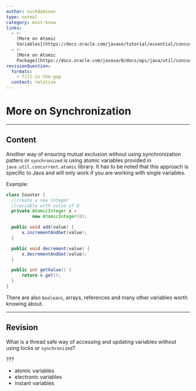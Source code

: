 ```yaml
---
author: nickdaminov
type: normal
category: must-know
links:
  - >-
    [More on Atomic
    Variables](https://docs.oracle.com/javase/tutorial/essential/concurrency/atomicvars.html){website}
  - >-
    [More on Atomic
    Package](https://docs.oracle.com/javase/8/docs/api/java/util/concurrent/atomic/package-summary.html){website}
revisionQuestion:
  formats:
    - fill-in-the-gap
  context: relative
---
```


# More on Synchronization


---

## Content

Another way of ensuring mutual exclusion without using synchronization patters or `synchronized` is using atomic variables provided in `java.util.concurrent.atomic` library. It has to be noted that this approach is specific to Java and will only work if you are working with single variables.

Example:

```java
class Counter {
  //create a new integer
  //variable with value of 0
  private AtomicInteger x =
          new AtomicInteger(0);

  public void add(value) {
      x.incrementAndGet(value);
  }

  public void decrement(value) {
      x.decrementAndGet(value);
  }

  public int getValue() {
      return x.get();
  }
}
```

There are also `booleans`, arrays, references and many other variables worth knowing about.


---

## Revision

What is a thread safe way of accessing and updating variables without using locks or `synchronized`?

???

- atomic variables
- electronic variables
- instant variables
